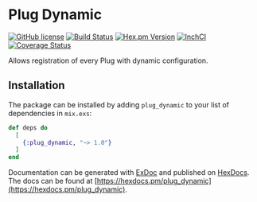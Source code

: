 # Plug Dynamic

[![GitHub license](https://img.shields.io/badge/license-MIT-blue.svg)](https://raw.githubusercontent.com/jshmrtn/plug-dynamic/master/LICENSE)
[![Build Status](https://travis-ci.org/jshmrtn/plug-dynamic.svg?branch=master)](https://travis-ci.org/jshmrtn/plug-dynamic)
[![Hex.pm Version](https://img.shields.io/hexpm/v/plug_dynamic.svg?style=flat)](https://hex.pm/packages/plug_dynamic)
[![InchCI](https://inch-ci.org/github/jshmrtn/plug-dynamic.svg?branch=master)](https://inch-ci.org/github/jshmrtn/plug-dynamic)
[![Coverage Status](https://coveralls.io/repos/github/jshmrtn/plug-dynamic/badge.svg?branch=master)](https://coveralls.io/github/jshmrtn/plug-dynamic?branch=master)


Allows registration of every Plug with dynamic configuration.

## Installation

The package can be installed by adding `plug_dynamic` to your list of
dependencies in `mix.exs`:

```elixir
def deps do
  [
    {:plug_dynamic, "~> 1.0"}
  ]
end
```

Documentation can be generated with [ExDoc](https://github.com/elixir-lang/ex_doc)
and published on [HexDocs](https://hexdocs.pm). The docs can be found at
[https://hexdocs.pm/plug_dynamic](https://hexdocs.pm/plug_dynamic).
